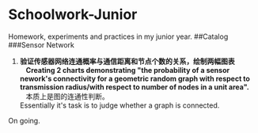 # Schoolwork-Junior
Homework, experiments and practices in my junior year.
##Catalog
###Sensor Network
1. **验证传感器网络连通概率与通信距离和节点个数的关系，绘制两幅图表**<br>
    **Creating 2 charts demonstrating "the probability of a sensor nework's connectivity for a geometric random graph with respect to transmission radius/with respect to number of nodes in a unit area".**<br>
    本质上是图的连通性判断。<br>
    Essentially it's task is to judge whether a graph is connected.<br>

On going.  
